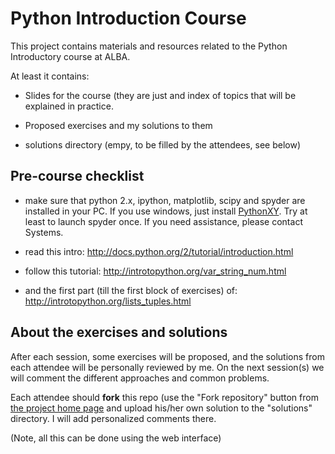 Python Introduction Course
==========================

This project contains materials and resources related to the Python Introductory
course at ALBA.

At least it contains:

- Slides for the course (they are just and index of topics that will be 
  explained in practice.

- Proposed exercises and my solutions to them

- solutions directory (empy, to be filled by the attendees, see below)

Pre-course checklist
--------------------

- make sure that python 2.x, ipython, matplotlib, scipy and spyder are 
  installed in your PC. If you use windows, just install 
  [PythonXY](http://python-xy.github.io). Try at least to launch spyder once. 
  If you need assistance, please contact Systems.

- read this intro: http://docs.python.org/2/tutorial/introduction.html

- follow this tutorial: http://introtopython.org/var_string_num.html

- and the first part (till the first block of exercises) of:
  http://introtopython.org/lists_tuples.html

About the exercises and solutions
---------------------------------

After each session, some exercises will be proposed, and the solutions from 
each attendee will be personally reviewed by me. On the next session(s) we will 
comment the different approaches and common problems.

Each attendee should **fork** this repo (use the "Fork repository" button from 
[the project home page](https://gitcomputing.cells.es/cpascual/pythoncourse-intro) 
and upload his/her own solution to the "solutions" directory. 
I will add personalized comments there.

(Note, all this can be done using the web interface)